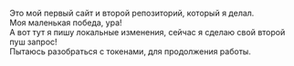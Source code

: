 Это мой первый сайт и второй репозиторий, который я делал.
<br>Моя маленькая победа, ура!
<br>А вот тут я пишу локальные изменения, сейчас я сделаю свой второй пуш запрос!
<br> Пытаюсь разобраться с токенами, для продолжения работы.
